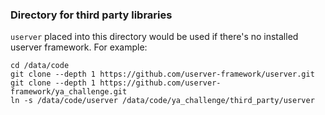 ### Directory for third party libraries

`userver` placed into this directory would be used if there's no installed
userver framework. For example:

```
cd /data/code
git clone --depth 1 https://github.com/userver-framework/userver.git
git clone --depth 1 https://github.com/userver-framework/ya_challenge.git
ln -s /data/code/userver /data/code/ya_challenge/third_party/userver
```
